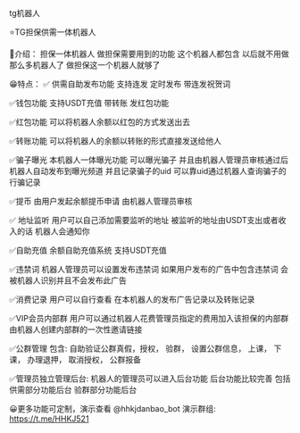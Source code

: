 tg机器人

⭐️TG担保供需一体机器人

🔔介绍：
担保一体机器人 做担保需要用到的功能 这个机器人都包含 以后就不用做那么多机器人了 做担保这一个机器人就够了

😁特点：
✅  供需自助发布功能 支持连发 定时发布 带连发祝贺词

✅钱包功能 支持USDT充值 带转账 发红包功能

✅红包功能 可以将机器人余额以红包的方式发送出去 

✅转账功能 可以将机器人的余额以转账的形式直接发送给他人

✅骗子曝光 本机器人一体曝光功能 可以曝光骗子 并且由机器人管理员审核通过后 机器人自动发布到曝光频道 并且记录骗子的uid 可以靠uid通过机器人查询骗子的行骗记录

✅提币 由用户发起余额提币申请 由机器人管理员审核

✅ 地址监听 用户可以自己添加需要监听的地址 被监听的地址由USDT支出或者收入的话 机器人会通知你

✅自助充值 余额自助充值系统 支持USDT充值 

✅违禁词 机器人管理员可以设置发布违禁词 如果用户发布的广告中包含违禁词 会被机器人识别并且不会发布此广告

✅消费记录 用户可以自行查看 在本机器人的发布广告记录以及转账记录

✅VIP会员内部群 用户可以通过机器人花费管理员指定的费用加入该担保的内部群 由机器人创建内部群的一次性邀请链接

✅公群管理 包含: 自助验证公群真假，授权， 验群， 设置公群信息， 上课， 下课， 办理退押， 取消授权， 公群报备 

✅管理员独立管理后台: 机器人的管理员可以进入后台功能 后台功能比较完善 包括供需部分功能后台 验群部分功能后台

😀更多功能可定制，演示查看 @hhkjdanbao_bot
演示群组: https://t.me/HHKJ521
